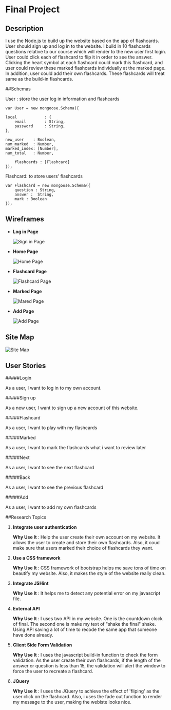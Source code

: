 Final Project
=========

## Description

I use the Node.js to build up the website based on the app of flashcards. User should sign up and log in to the website. I build in 10 flashcards questions relative to our course which will render to the new user first login. User could click each of flashcard to flip it in order to see the answer. Clicking the heart symbol at each flashcard could  mark this flashcard, and user could review these marked flashcards individually at the marked page. In addition, user could add their own flashcards. These flashcards will treat same as the build-in flashcards.

##Schemas

User : store the user log in information and flashcards 

    var User = new mongoose.Schema({
    
    local            : {
        email        : String,
        password     : String,
    },
      
	new_user    : Boolean,
	num_marked  : Number,
	marked_index: [Number],
	num_total   : Number, 
    
    	flashcards : [Flashcard]
    });

    
Flashcard: to store users' flashcards
    
	var Flashcard = new mongoose.Schema({
		question : String,
		answer :  String,
		mark : Boolean
	});
  

## Wireframes

*   **Log in Page** 
  
    ![Sign in Page](https://github.com/nyu-csci-ua-0480-002-fall-2014/zx283-final-project/blob/master/documentation/login_page.png)

*   **Home Page** 
  
    ![Home Page](https://github.com/nyu-csci-ua-0480-002-fall-2014/zx283-final-project/blob/master/documentation/home_page.png)

*   **Flashcard Page** 
  
    ![Flashcard Page](https://github.com/nyu-csci-ua-0480-002-fall-2014/zx283-final-project/blob/master/documentation/flashcard_page.png)

*   **Marked Page** 
  
    ![Mared Page](https://github.com/nyu-csci-ua-0480-002-fall-2014/zx283-final-project/blob/master/documentation/marked_page.png)

*   **Add Page** 
  
    ![Add Page](https://github.com/nyu-csci-ua-0480-002-fall-2014/zx283-final-project/blob/master/documentation/add_page.png)

## Site Map

 ![Site Map](https://github.com/nyu-csci-ua-0480-002-fall-2014/zx283-final-project/blob/master/documentation/sitemap.png)


## User Stories

#####Login

  As a user, I want to log in to my own account.

#####Sign up

  As a new user, I want to sign up a new account of this website.
  
#####Flashcard
  
  As a user, I want to play with my flashcards

#####Marked
  
  As a user, I want to mark the flashcards what i want to review later

#####Next
  
  As a user, I want to see the next flashcard

#####Back
  
  As a user, I want to see the previous flashcard
  
#####Add
  
  As a user, I want to add my own flashcards

##Research Topics

1. **Integrate user authentication**

    **Why Use It** : Help the user create their own account on my website. It allows the user to create and store their own flashcards. Also, it coud make sure that users marked their choice of flashcards they want.
    
    
2. **Use a CSS framework**
	
    **Why Use It** : CSS framework of bootstrap helps me save tons of time on beautify my website. Also, it makes the style of the website really clean. 


3. **Integrate JSHint**

    **Why Use It** : It helps me to detect any potential error on my javascript file. 
    
    
4. **External API**
 
   **Why Use It** : I uses two API in my website. One is the countdown clock of final. The second one is make my text of "shake the final" shake. Using API saving a lot of time to recode the same app that someone have done already.


5. **Client Side Form Validation** 

   **Why Use It** : I uses the javascript build-in function to check the form validation. As the user create their own flashcards, if the length of the answer or question is less than 15, the validation will alert the window to force the user to recreate a flashcard.


6. **JQuery** 

   **Why Use It** : I uses the JQuery to achieve the effect of 'fliping' as the user click on the flashcard. Also, i uses the fade out function to render my message to the user, making the webiste looks nice.
   



